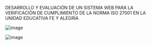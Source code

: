 DESARROLLO Y EVALUACIÓN DE UN SISTEMA WEB PARA LA VERIFICACIÓN DE CUMPLIMIENTO DE LA NORMA ISO 27001 EN LA UNIDAD EDUCATIVA FE Y ALEGRÍA

![image](https://github.com/DannyBedoya/TESIS/assets/44170606/2b290783-a8bb-4ee2-a4c6-4b393968bb05)

![image](https://github.com/DannyBedoya/TESIS/assets/44170606/32078438-709c-4e12-bb2b-61b14be83750)
